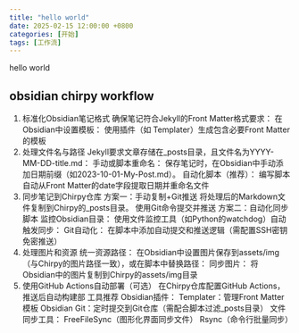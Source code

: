 ```yaml
---
title: "hello world"
date: 2025-02-15 12:00:00 +0800
categories: [开始]
tags: [工作流]
---
```

 hello world

## obsidian chirpy workflow

1. 标准化Obsidian笔记格式
确保笔记符合Jekyll的Front Matter格式要求：
在Obsidian中设置模板：
使用插件（如 Templater）生成包含必要Front Matter的模板
2. 处理文件名与路径
Jekyll要求文章存储在_posts目录，且文件名为YYYY-MM-DD-title.md：
手动或脚本重命名：
保存笔记时，在Obsidian中手动添加日期前缀（如2023-10-01-My-Post.md）。
自动化脚本（推荐）：
编写脚本自动从Front Matter的date字段提取日期并重命名文件
3. 同步笔记到Chirpy仓库
方案一：手动复制+Git推送
将处理后的Markdown文件复制到Chirpy的_posts目录。
使用Git命令提交并推送
方案二：自动化同步脚本
监控Obsidian目录：
使用文件监控工具（如Python的watchdog）自动触发同步：
Git自动化：
在脚本中添加自动提交和推送逻辑（需配置SSH密钥免密推送）
4. 处理图片和资源
统一资源路径：
在Obsidian中设置图片保存到assets/img（与Chirpy的图片路径一致），或在脚本中替换路径：
同步图片：
将Obsidian中的图片复制到Chirpy的assets/img目录
5. 使用GitHub Actions自动部署（可选）
在Chirpy仓库配置GitHub Actions，推送后自动构建部
工具推荐
Obsidian插件：
Templater：管理Front Matter模板
Obsidian Git：定时提交到Git仓库（需配合脚本过滤_posts目录）
文件同步工具：
FreeFileSync（图形化界面同步文件）
Rsync（命令行批量同步）
